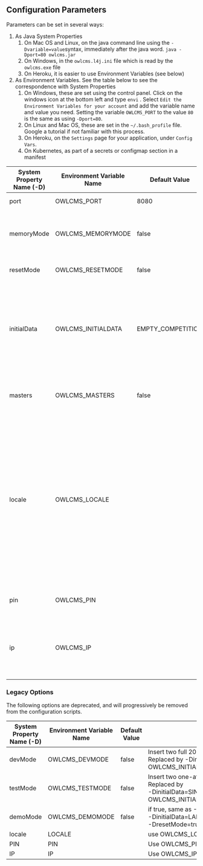 ## Configuration Parameters

Parameters can be set in several ways:

1. As Java System Properties
   1. On Mac OS and Linux, on the java command line using the `-Dvariable=value`syntax, immediately after the java word.
      `java -Dport=80 owlcms.jar`
   2. On Windows, in the `owlcms.l4j.ini` file which is read by the `owlcms.exe` file
   3. On Heroku, it is easier to use Environment Variables (see below)
2. As Environment Variables.  See the table below to see the correspondence with System Properties
   1. On Windows, these are set using the control panel.  Click on the windows icon at the bottom left and type `envi` .  Select `Edit the Environment Variables for your account` and add the variable name and value you need.
      Setting the variable `OWLCMS_PORT` to the value `80` is the same as using `-Dport=80`. 
   2. On Linux and Mac OS, these are set in the `~/.bash_profile` file.  Google a tutorial if not familiar with this process.
   3. On Heroku, on the `Settings` page for your application, under `Config Vars`.
   4. On Kubernetes, as part of a secrets or configmap section in a manifest

| System Property Name (-D) | Environment Variable Name | Default Value     | Description                                                  |
| ------------------------- | ------------------------- | ----------------- | ------------------------------------------------------------ |
| port                      | OWLCMS_PORT               | 8080              | HTTP Port used by the various displays                       |
| memoryMode                | OWLCMS_MEMORYMODE         | false             | if true, run an in-memory copy of the data.  Data is lost when the server is stopped. Useful for testing, the data in the regular database is not touched. |
| resetMode                 | OWLCMS_RESETMODE          | false             | If true, erase the database completely and recreate the database tables. |
| initialData               | OWLCMS_INITIALDATA        | EMPTY_COMPETITION | Possible Values: <br />EMPTY_COMPETITION : empty database, ready for competition.<br />LARGEGROUP_DEMO : Insert two full 20-athlete groups<br />SINGLE_ATHLETE_GROUPS : Insert groups with a single athlete, useful to rehearse breaks and end of group situations. |
| masters                   | OWLCMS_MASTERS            | false             | Run the competition according to Masters rules.  Masters mode can be set on the Competition Information page. |
| locale                    | OWLCMS_LOCALE             |                   | if locale is not set, the language of a given display will be that of the requesting browser.  If locale is set to an [ISO 639-1 language code](https://en.wikipedia.org/wiki/List_of_ISO_639-1_codes) then that language will be used for all displays.<br />Optionally, there can be an [ISO 3166-2 country code](https://en.wikipedia.org/wiki/List_of_ISO_3166_country_codes) appended after an underscore.<br />Therefore, `fr` designates French, and `fr_CA` designates the Canadian variant for French.<br />Currently available locales are<br />`en`(English), `fr`(French), `fr_CA` (Canadian French), `da` (Danish), `sp` (Spanish) and `ru`(Russian). |
| pin                       | OWLCMS_PIN                |                   | If defined, the provided PIN will be required as a password when a user connects to owlcms. |
| ip                        | OWLCMS_IP                 |                   | If defined, connections will only be accepted from the address specified (or one of the comma-separated addresses).  Each address can be numerical like `24.157.203.237` or a fully qualified domain name. |

### Legacy Options

The following options are deprecated, and will progressively be removed from the configuration scripts.

| System Property Name (-D) | Environment Variable Name | Default Value | Description                                                  |
| ------------------------- | ------------------------- | ------------- | ------------------------------------------------------------ |
| devMode                   | OWLCMS_DEVMODE            | false         | Insert two full 20-athlete groups. <br />Replaced by -DinitialData=LARGEGROUP_DEMO or OWLCMS_INITIALDATA=LARGEGROUP_DEMO |
| testMode                  | OWLCMS_TESTMODE           | false         | Insert two one-athlete test groups.<br />Replaced by<br />-DinitialData=SINGLE_ATHLETE_GROUPS or OWLCMS_INITIALDATA=SINGLE_ATHLETE_GROUPS |
| demoMode                  | OWLCMS_DEMOMODE           | false         | if true, same as -DmemoryMode=true and<br />-DinitialData=LARGEGROUP_DEMO and<br />-DresetMode=true|
| locale                    | LOCALE                    |               | use OWLCMS_LOCALE                                            |
| PIN                       | PIN                       |               | Use OWLCMS_PIN                                               |
| IP                        | IP                        |               | Use OWLCMS_IP                                                |